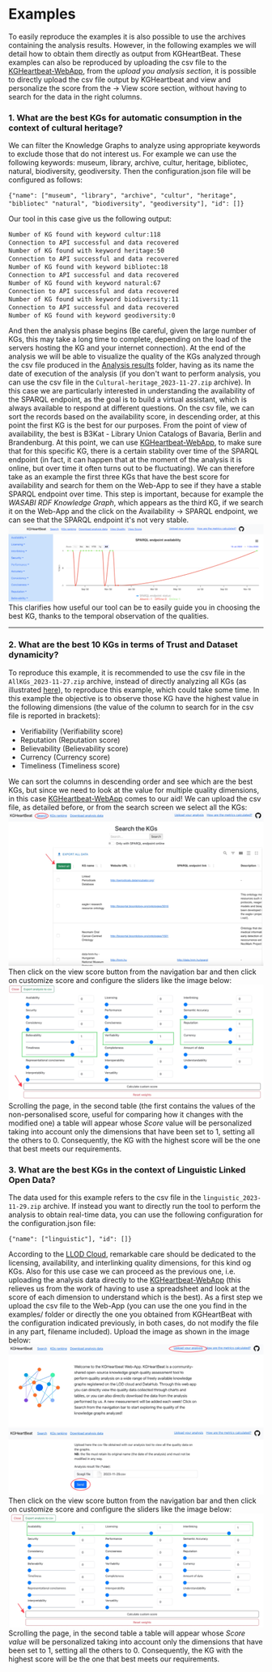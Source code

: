 # Examples
To easily reproduce the examples it is also possible to use the archives containing the analysis results. However, in the following examples we will detail how to obtain them directly as output from KGHeartBeat. These examples can also be reproduced by uploading the csv file to the [KGHeartbeat-WebApp](http://www.isislab.it:12280/kgheartbeat/), from the *upload you analysis section*, it is possible to directly upload the csv file output by KGHeartbeat and view and personalize the score from the -> View score section, without having to search for the data in the right columns.

### 1. What are the best KGs for automatic consumption in the context of cultural heritage?
We can filter the Knowledge Graphs to analyze using appropriate keywords to exclude those that do not interest us. For example we can use the following keywords: museum, library, archive, cultur, heritage, bibliotec, natural, biodiversity, geodiversity. Then the configuration.json file will be configured as follows:
```
{"name": ["museum", "library", "archive", "cultur", "heritage", "bibliotec" "natural", "biodiversity", "geodiversity"], "id": []}
```
Our tool in this case give us the following output:
```
Number of KG found with keyword cultur:118
Connection to API successful and data recovered
Number of KG found with keyword heritage:50
Connection to API successful and data recovered
Number of KG found with keyword bibliotec:18
Connection to API successful and data recovered
Number of KG found with keyword natural:67
Connection to API successful and data recovered
Number of KG found with keyword biodiversity:11
Connection to API successful and data recovered
Number of KG found with keyword geodiversity:0
```
And then the analysis phase begins (Be careful, given the large number of KGs, this may take a long time to complete, depending on the load of the servers hosting the KG and your internet connection). At the end of the analysis we will be able to visualize the quality of the KGs analyzed through the csv file produced in the [Analysis results](/Analysis%20results/) folder, having as its name the date of execution of the analysis (if you don't want to perform analysis, you can use the csv file in the ```Cultural-heritage_2023-11-27.zip``` archive).
In this case we are particularly interested in understanding the availability of the SPARQL endpoint, as the goal is to build a virtual assistant, which is always available to respond at different questions. On the csv file, we can sort the records based on the availability score, in descending order, at this point the first KG is the best for our purposes. From the point of view of availability, the best is B3Kat - Library Union Catalogs of Bavaria, Berlin and Brandenburg. At this point, we can use [KGHeartbeat-WebApp](http://www.isislab.it:12280/kgheartbeat/), to make sure that for this specific KG, there is a certain stability over time of the SPARQL endpoint (in fact, it can happen that at the moment of the analysis it is online, but over time it often turns out to be fluctuating). We can therefore take as an example the first three KGs that have the best score for availability and search for them on the Web-App to see if they have a stable SPARQL endpoint over time. This step is important, because for example the *WASABI RDF Knowledge Graph*, which appears as the third KG, if we search it on the Web-App and the click on the Availability -> SPARQL endpoint, we can see that the SPARQL endpoint it's not very stable.
![wasabi](./img/wasabi-av.png)
This clarifies how useful our tool can be to easily guide you in choosing the best KG, thanks to the temporal observation of the qualities. 

---
### 2. What are the best 10 KGs in terms of Trust and Dataset dynamicity?

To reproduce this example, it is recommended to use the csv file in the ```AllKGs_2023-11-27.zip``` archive, instead of directly analyzing all KGs (as illustrated [here](../README.md#all-kgs-conf)), to reproduce this example, which could take some time. In this example the objective is to observe those KG have the highest value in the following dimensions (the value of the column to search for in the csv file is reported in brackets):
 - Verifiability (Verifiability score)
 - Reputation (Reputation score)
 - Believability (Believability score)
 - Currency (Currency score)
 - Timeliness (Timeliness score)

We can sort the columns in descending order and see which are the best KGs, but since we need to look at the value for multiple quality dimensions, in this case [KGHeartbeat-WebApp](http://www.isislab.it:12280/kgheartbeat/) comes to our aid! We can upload the csv file, as detailed before, or from the search screen we select all the KGs:
![searchAll](./img/searchAll.jpg)
Then click on the view score button from the navigation bar and then click on customize score and configure the sliders like the image below:
![slider](./img/sliderCH.jpg)
Scrolling the page, in the second table (the first contains the values of the non-personalised score, useful for comparing how it changes with the modified one) a table will appear whose *Score* value will be personalized taking into account only the dimensions that have been set to 1, setting all the others to 0. Consequently, the KG with the highest score will be the one that best meets our requirements.
### 3. What are the best KGs in the context of Linguistic Linked Open Data?

The data used for this example refers to the csv file in the ```linguistic_2023-11-29.zip``` archive. If instead you want to directly run the tool to perform the analysis to obtain real-time data, you can use the following configuration for the configuration.json file:
```
{"name": ["linguistic"], "id": []}
```

According to the [LLOD Cloud](https://linguistic-lod.org), remarkable care should be dedicated to the licensing, availability, and interlinking quality dimensions, for this kind og KGs. Also for this use case we can proceed as the previous one, i.e. uploading the analysis data directly to the [KGHeartbeat-WebApp](http://www.isislab.it:12280/kgheartbeat/) (this relieves us from the work of having to use a spreadsheet and look at the score of each dimension to understand which is the best). As a first step we upload the csv file to the Web-App (you can use the one you find in the examples/ folder or directly the one you obtained from KGHeartBeat with the configuration indicated previously, in both cases, do not modify the file in any part, filename included). Upload the image as shown in the image below:
![upload](./img/upload.jpg)
![upload](./img/upload2.jpg)
Then click on the view score button from the navigation bar and then click on customize score and configure the sliders like the image below:
![upload](./img/sliderLing.jpg)
Scrolling the page, in the second table a table will appear whose *Score value* will be personalized taking into account only the dimensions that have been set to 1, setting all the others to 0. Consequently, the KG with the highest score will be the one that best meets our requirements.